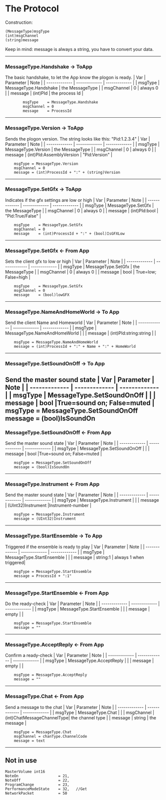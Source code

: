# The Protocol

Construction:

	(MessageType)msgType
	(int)msgChannel
	(string)message

Keep in mind: message is always a string, you have to convert your data.

---

### MessageType.Handshake -> ToApp
The basic handshake, to let the App know the plogon is ready.
| Var		  	| Parameter 				| Note		 		|
| ------------- | ------------- 			| ------------- 	|
| msgType		| MessageType.Handshake  	|  the MessageType  |
| msgChannel    | 0  						|  always 0			|
| message	    | (int)PId  				|  the process Id 	|

            msgType    = MessageType.Handshake
            msgChannel = 0
            message    = ProcessId
---

### MessageType.Version -> ToApp
Sends the plogon version. The string looks like this: "Pid:1.2.3.4"
| Var		  	| Parameter 				| Note		 		|
| ------------- | ------------- 			| ------------- 	|
| msgType   	| MessageType.Version	  	|  the MessageType  |
| msgChannel    | 0  						|  always 0			|
| message	    | (int)PId:AssemblyVersion	|  "Pid:Version" 	|

		msgType = MessageType.Version
		msgChannel = 0
		message = (int)ProcessId + ":" + (string)Version
---

### MessageType.SetGfx -> ToApp
Indicates if the gfx settings are low or high
| Var		  	| Parameter 				| Note		 		|
| ------------- | ------------- 			| ------------- 	|
| msgType   	| MessageType.SetGfx	  	|  the MessageType  |
| msgChannel    | 0  						|  always 0			|
| message	    | (int)PId:bool				|  "Pid:True/False" |

		msgType    = MessageType.SetGfx
		msgChannel = 0
		message    = (int)ProcessId + ":" + (bool)IsGFXLow
---

### MessageType.SetGfx <- From App
Sets the client gfx to low or high
| Var		  	| Parameter 				| Note		 		|
| ------------- | ------------- 			| ------------- 	|
| msgType   	| MessageType.SetGfx	  	|  the MessageType  |
| msgChannel    | 0  						|  always 0			|
| message	    | bool						|  True=low; False=high	|

		msgType    = MessageType.SetGfx
		msgChannel = 0
		message    = (bool)lowGFX
---

### MessageType.NameAndHomeWorld -> To App
Send the client Name and Homeworld
| Var		   	| Parameter 				| Note		 		|
| ------------- | ------------- 			| ------------- 	|
| msgType   	| MessageType.NameAndHomeWorld 	|  					|
| message	    | (int)PId:string:string	|  					|

		msgType = MessageType.NameAndHomeWorld
		message = (int)ProcessId + ":" + Name + ":" + HomeWorld
---


### MessageType.SetSoundOnOff -> To App
Send the master sound state
| Var 		 	| Parameter 				| Note		 		|
| ------------- | ------------- 			| ------------- 	|
| msgType   	| MessageType.SetSoundOnOff	|  					|
| message	    | bool						|True=sound on; False=muted |
		msgType = MessageType.SetSoundOnOff
		message = (bool)IsSoundOn
---

### MessageType.SetSoundOnOff <- From App
Send the master sound state
| Var  		  	| Parameter 				| Note		 		|
| ------------- | ------------- 			| ------------- 	|
| msgType   	| MessageType.SetSoundOnOff	|  					|
| message	    | bool						|True=sound on; False=muted |

		msgType = MessageType.SetSoundOnOff
		message = (bool)IsSoundOn
---

### MessageType.Instrument <- From App
Send the master sound state
| Var 		 	| Parameter 				| Note		 		|
| ------------- | ------------- 			| ------------- 	|
| msgType	    | MessageType.Instrument	|  					|
| message	    | (UInt32)Instrument   		|Instrument-number 	|

		msgType = MessageType.Instrument
		message = (UInt32)Instrument
---

### MessageType.StartEnsemble -> To App
Triggered if the ensemble is ready to play
| Var 		 	| Parameter 				| Note		 		|
| ------------- | ------------- 			| ------------- 	|
| msgType	    | MessageType.StartEnsemble	|  					|
| message	    | string:1					| always 1 when triggered|

		msgType = MessageType.StartEnsemble
		message = ProcessId + ":1"
---

### MessageType.StartEnsemble <- From App
Do the ready-check
| Var 		 	| Parameter 				| Note		 		|
| ------------- | ------------- 			| ------------- 	|
| msgType	    | MessageType.StartEnsemble	|  					|
| message	    | empty				   		|  					|

		msgType = MessageType.StartEnsemble
		message = ""
---

### MessageType.AcceptReply <- From App
Confirm a ready-check
| Var 		 	| Parameter 				| Note		 		|
| ------------- | ------------- 			| ------------- 	|
| msgType	    | MessageType.AcceptReply	|  					|
| message	    | empty				   		|  					|

		msgType = MessageType.AcceptReply
		message = ""
---

### MessageType.Chat <- From App
Send a message to the chat
| Var 		 	| Parameter 				| Note		 		|
| ------------- | ------------- 			| ------------- 	|
| msgType	    | MessageType.Chat			|  					|
| msgChannel	| (int)ChatMessageChannelType| the channel type	|
| message	    | string			   		| the message		|

		msgType = MessageType.Chat
		msgChannel = chanType.ChannelCode
		message = text
---

## Not in use

    MasterVolume int16
    NoteOn                  = 21,
    NoteOff                 = 22,
    ProgramChange           = 23,
    PerformanceModeState    = 32,   //Get
    NetworkPacket           = 50